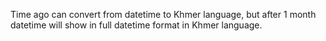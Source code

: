 Time ago can convert from datetime to Khmer language, but after 1 month datetime will show in full datetime format in Khmer language.
